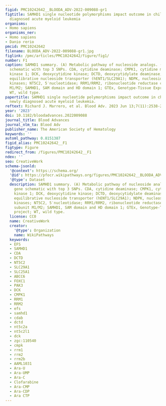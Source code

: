 ```yaml
---
figid: PMC10242642__BLOODA_ADV-2022-009088-gr1
figtitle: SAMHD1 single nucleotide polymorphisms impact outcome in children with newly
  diagnosed acute myeloid leukemia
organisms:
- Homo sapiens
organisms_ner:
- Homo sapiens
- Danio rerio
pmcid: PMC10242642
filename: BLOODA_ADV-2022-009088-gr1.jpg
figlink: /pmc/articles/PMC10242642/figure/fig1/
number: F1
caption: SAMHD1 summary. (A) Metabolic pathway of nucleoside analogs. (B) SAMHD1 gene
  schematic with top 3 SNPs. CDA, cytidine deaminase; CMPK1, cytidine monophosphate
  kinase 1; DCK, deoxycytidine kinase; DCTD, deoxycytidylate deaminase; hENT1, human
  equilibrative nucleoside transporter (hENT1/SLC29A1); NDPK, nucleoside diphosphate
  kinases; NT5C2, 5′nucleotidase; RRM1/RRM2, ribonucleotide reductase catalytic subunit
  M1/M2; SAMHD1, SAM domain and HD domain 1; GTEx, Genotype-Tissue Expression project;
  WT, wild type.
papertitle: SAMHD1 single nucleotide polymorphisms impact outcome in children with
  newly diagnosed acute myeloid leukemia.
reftext: Richard J. Marrero, et al. Blood Adv. 2023 Jun 13;7(11):2538-2550.
year: '2023'
doi: 10.1182/bloodadvances.2022009088
journal_title: Blood Advances
journal_nlm_ta: Blood Adv
publisher_name: The American Society of Hematology
keywords: ''
automl_pathway: 0.8151387
figid_alias: PMC10242642__F1
figtype: Figure
redirect_from: /figures/PMC10242642__F1
ndex: ''
seo: CreativeWork
schema-jsonld:
  '@context': https://schema.org/
  '@id': https://pfocr.wikipathways.org/figures/PMC10242642__BLOODA_ADV-2022-009088-gr1.html
  '@type': Dataset
  description: SAMHD1 summary. (A) Metabolic pathway of nucleoside analogs. (B) SAMHD1
    gene schematic with top 3 SNPs. CDA, cytidine deaminase; CMPK1, cytidine monophosphate
    kinase 1; DCK, deoxycytidine kinase; DCTD, deoxycytidylate deaminase; hENT1, human
    equilibrative nucleoside transporter (hENT1/SLC29A1); NDPK, nucleoside diphosphate
    kinases; NT5C2, 5′nucleotidase; RRM1/RRM2, ribonucleotide reductase catalytic
    subunit M1/M2; SAMHD1, SAM domain and HD domain 1; GTEx, Genotype-Tissue Expression
    project; WT, wild type.
  license: CC0
  name: CreativeWork
  creator:
    '@type': Organization
    name: WikiPathways
  keywords:
  - EFS
  - SAMHD1
  - CDA
  - DCTD
  - NT5C2
  - SLC29A1
  - SLC25A1
  - ABCC6
  - FOXC1
  - PAK3
  - DCK
  - CMPK1
  - RRM1
  - RRM2
  - efs
  - samhd1
  - cdab
  - dctd
  - nt5c2a
  - nt5c2l1
  - dck
  - zgc:110540
  - cmpk
  - rrm1
  - rrm2
  - rrm2b
  - AAML1031
  - Ara-U
  - Ara-UMP
  - Ara-C
  - Clofarabine
  - Ara-CMP
  - Ara-CDP
  - Ara CTP
---
```

